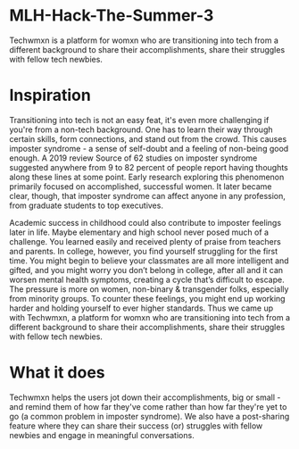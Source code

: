# MLH-Hack-The-Summer-3
Techwmxn is a platform for womxn who are transitioning into tech from a different background to share their accomplishments, share their struggles with fellow tech newbies.

# Inspiration
Transitioning into tech is not an easy feat, it's even more challenging if you're from a non-tech background. One has to learn their way through certain skills, form connections, and stand out from the crowd. This causes imposter syndrome - a sense of self-doubt and a feeling of non-being good enough. A 2019 review Source of 62 studies on imposter syndrome suggested anywhere from 9 to 82 percent of people report having thoughts along these lines at some point. Early research exploring this phenomenon primarily focused on accomplished, successful women. It later became clear, though, that imposter syndrome can affect anyone in any profession, from graduate students to top executives.

Academic success in childhood could also contribute to imposter feelings later in life. Maybe elementary and high school never posed much of a challenge. You learned easily and received plenty of praise from teachers and parents. In college, however, you find yourself struggling for the first time. You might begin to believe your classmates are all more intelligent and gifted, and you might worry you don’t belong in college, after all and it can worsen mental health symptoms, creating a cycle that’s difficult to escape. The pressure is more on women, non-binary & transgender folks, especially from minority groups. To counter these feelings, you might end up working harder and holding yourself to ever higher standards. Thus we came up with Techwmxn, a platform for womxn who are transitioning into tech from a different background to share their accomplishments, share their struggles with fellow tech newbies.

# What it does
Techwmxn helps the users jot down their accomplishments, big or small - and remind them of how far they've come rather than how far they're yet to go (a common problem in imposter syndrome). We also have a post-sharing feature where they can share their success (or) struggles with fellow newbies and engage in meaningful conversations.
